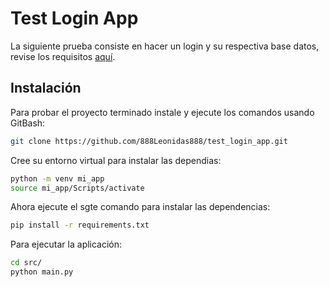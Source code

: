 # Test Login App

La siguiente prueba consiste en hacer un login y su respectiva base datos, revise los requisitos [aquí](especificaciones.txt).

## Instalación

Para probar el proyecto terminado instale y ejecute los comandos usando GitBash:

```sh
git clone https://github.com/888Leonidas888/test_login_app.git
```

Cree su entorno virtual para instalar las dependias:

```sh
python -m venv mi_app
source mi_app/Scripts/activate
```

Ahora ejecute el sgte comando para instalar las dependencias:

```sh
pip install -r requirements.txt
```

Para ejecutar la aplicación:

```sh
cd src/
python main.py
```